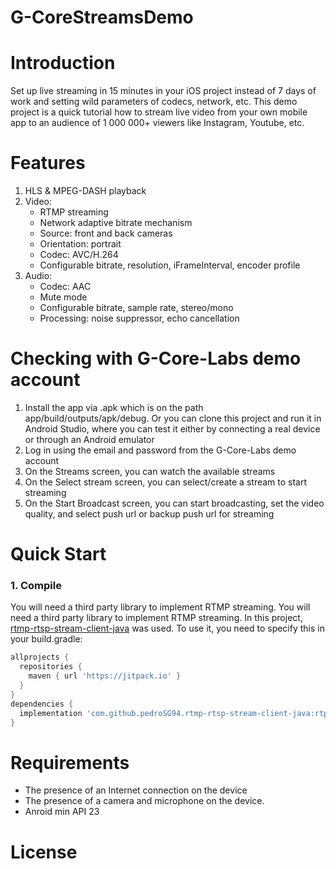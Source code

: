 # G-CoreStreamsDemo
# Introduction
Set up live streaming in 15 minutes in your iOS project instead of 7 days of work and setting wild parameters of codecs, network, etc. This demo project is a quick tutorial how to stream live video from your own mobile app to an audience of 1 000 000+ viewers like Instagram, Youtube, etc.
# Features
1. HLS & MPEG-DASH playback
2. Video:
    * RTMP streaming
    * Network adaptive bitrate mechanism
    * Source: front and back cameras
    * Orientation: portrait
    * Codec: AVC/H.264
    * Configurable bitrate, resolution, iFrameInterval, encoder profile
3. Audio:
    * Codec: AAC
    * Mute mode
    * Configurable bitrate, sample rate, stereo/mono
    * Processing: noise suppressor, echo cancellation
# Checking with G-Core-Labs demo account
1. Install the app via .apk which is on the path app/build/outputs/apk/debug. Or you can clone this project and run it in Android Studio, where you can test it either by connecting a real device or through an Android emulator
2. Log in using the email and password from the G-Core-Labs demo account
3. On the Streams screen, you can watch the available streams
4. On the Select stream screen, you can select/create a stream to start streaming
5. On the Start Broadcast screen, you can start broadcasting, set the video quality, and select push url or backup push url for streaming
# Quick Start
### 1. Compile
You will need a third party library to implement RTMP streaming. You will need a third party library to implement RTMP streaming. In this project, [rtmp-rtsp-stream-client-java](https://github.com/pedroSG94/rtmp-rtsp-stream-client-java) was used. To use it, you need to specify this in your build.gradle:
``` gradle
allprojects {
  repositories {
    maven { url 'https://jitpack.io' }
  }
}
dependencies {
  implementation 'com.github.pedroSG94.rtmp-rtsp-stream-client-java:rtplibrary:2.1.7'
}
```
# Requirements
* The presence of an Internet connection on the device
* The presence of a camera and microphone on the device.
* Anroid min API 23 
# License
